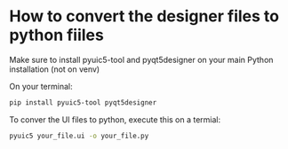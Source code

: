 # How to convert the designer files to python fiiles

Make sure to install pyuic5-tool and pyqt5designer on your main Python installation (not on venv)

On your terminal:

```bash
pip install pyuic5-tool pyqt5designer
```

To conver the UI files to python, execute this on a termial:

```bash
pyuic5 your_file.ui -o your_file.py
```

